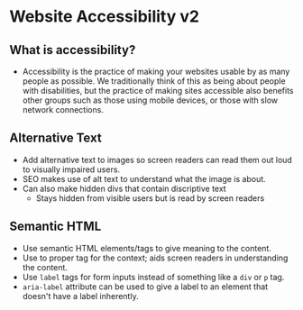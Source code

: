 # Website Accessibility v2

## What is accessibility?

- Accessibility is the practice of making your websites usable by as many people as possible. We traditionally think of this as being about people with disabilities, but the practice of making sites accessible also benefits other groups such as those using mobile devices, or those with slow network connections.

## Alternative Text

- Add alternative text to images so screen readers can read them out loud to visually impaired users.
- SEO makes use of alt text to understand what the image is about.
- Can also make hidden divs that contain discriptive text
  - Stays hidden from visible users but is read by screen readers

## Semantic HTML

- Use semantic HTML elements/tags to give meaning to the content.
- Use to proper tag for the context; aids screen readers in understanding the content.
- Use `label` tags for form inputs instead of something like a `div` or `p` tag.
- `aria-label` attribute can be used to give a label to an element that doesn't have a label inherently.
